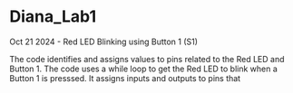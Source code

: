 # Diana_Lab1
Oct 21 2024 - Red LED Blinking using Button 1 (S1)

The code identifies and assigns values to pins related to the Red LED and Button 1. The code uses a while loop to get the Red LED to blink when a Button 1 is presssed. It assigns inputs and outputs to pins that 
